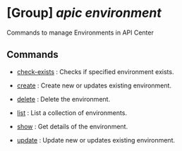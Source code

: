# [Group] _apic environment_

Commands to manage Environments in API Center

## Commands

- [check-exists](/Commands/apic/environment/_check-exists.md)
: Checks if specified environment exists.

- [create](/Commands/apic/environment/_create.md)
: Create new or updates existing environment.

- [delete](/Commands/apic/environment/_delete.md)
: Delete the environment.

- [list](/Commands/apic/environment/_list.md)
: List a collection of environments.

- [show](/Commands/apic/environment/_show.md)
: Get details of the environment.

- [update](/Commands/apic/environment/_update.md)
: Update new or updates existing environment.
